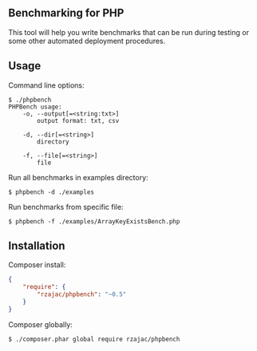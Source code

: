 ## Benchmarking for PHP

This tool will help you write benchmarks that can be run during testing or some other automated deployment procedures.

## Usage

Command line options:

```
$ ./phpbench
PHPBench usage:
	-o, --output[=<string:txt>]
		output format: txt, csv

	-d, --dir[=<string>]
		directory

	-f, --file[=<string>]
		file
```

Run all benchmarks in examples directory:

```
$ phpbench -d ./examples
```

Run benchmarks from specific file:

```
$ phpbench -f ./examples/ArrayKeyExistsBench.php
```

## Installation

Composer install:

```json
{
    "require": {
        "rzajac/phpbench": "~0.5"
    }
}
```

Composer globally:

```
$ ./composer.phar global require rzajac/phpbench
```
